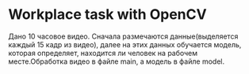 # Workplace task with OpenCV
Дано 10 часовое видео. Сначала размечаются данные(выделяется каждый 15 кадр из видео), далее на этих данных обучается модель, которая определяет, находится ли человек на рабочем месте.Обработка видео в файле main, а модель в файле model.
